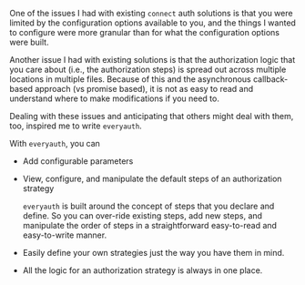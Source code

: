 One of the issues I had with existing `connect` auth solutions is 
that you were limited by the configuration options available to you,
and the things I wanted to configure were more granular than for what
the configuration options were built.

Another issue I had with existing solutions is that the authorization
logic that you care about (i.e., the authorization steps) is spread out
across multiple locations in multiple files. Because of this and the
asynchronous callback-based approach (vs promise based), it is not as
easy to read and understand where to make modifications if you need to.

Dealing with these issues and anticipating that others might deal with them, too,
inspired me to write `everyauth`.

With `everyauth`, you can

- Add configurable parameters
- View, configure, and manipulate the default steps of an authorization strategy
  
  `everyauth` is built around the concept of steps that you declare and define. 
  So you can over-ride existing steps, add new steps, and manipulate 
  the order of steps in a straightforward easy-to-read and easy-to-write manner.
  
- Easily define your own strategies just the way you have them in mind.
- All the logic for an authorization strategy is always in one place.

